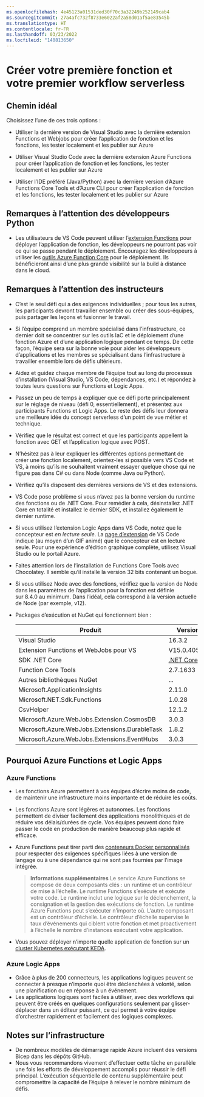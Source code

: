 ```yaml
---
ms.openlocfilehash: 4e45123a01531ded30f70c3a32249b252149cab4
ms.sourcegitcommit: 27a4afc732f8733e6022af2a58d01af5ae83545b
ms.translationtype: HT
ms.contentlocale: fr-FR
ms.lasthandoff: 03/23/2022
ms.locfileid: "140813650"
---
```

# <a name="create-your-first-serverless-function--workflow"></a>Créer votre première fonction et votre premier workflow serverless

## <a name="happy-path"></a>Chemin idéal

Choisissez l’une de ces trois options :

* Utiliser la dernière version de Visual Studio avec la dernière extension Functions et Webjobs pour créer l’application de fonction et les fonctions, les tester localement et les publier sur Azure

* Utiliser Visual Studio Code avec la dernière extension Azure Functions pour créer l’application de fonction et les fonctions, les tester localement et les publier sur Azure

* Utiliser l’IDE préféré (Java/Python) avec la dernière version d’Azure Functions Core Tools et d’Azure CLI pour créer l’application de fonction et les fonctions, les tester localement et les publier sur Azure

## <a name="python-developer-notes"></a>Remarques à l’attention des développeurs Python

* Les utilisateurs de VS Code peuvent utiliser l’[extension Functions](https://docs.microsoft.com/azure/python/tutorial-vs-code-serverless-python-05) pour déployer l’application de fonction, les développeurs ne pourront pas voir ce qui se passe pendant le déploiement. Encouragez les développeurs à utiliser les [outils Azure Function Core](https://docs.microsoft.com/azure/azure-functions/functions-reference-python#publishing-to-azure) pour le déploiement. Ils bénéficieront ainsi d’une plus grande visibilité sur la build à distance dans le cloud.

## <a name="coaches-notes"></a>Remarques à l’attention des instructeurs

* C’est le seul défi qui a des exigences individuelles ; pour tous les autres, les participants devront travailler ensemble ou créer des sous-équipes, puis partager les leçons et fusionner le travail.

* Si l’équipe comprend un membre spécialisé dans l’infrastructure, ce dernier doit se concentrer sur les outils IaC et le déploiement d’une fonction Azure et d’une application logique pendant ce temps. De cette façon, l’équipe sera sur la bonne voie pour aider les développeurs d’applications et les membres se spécialisant dans l’infrastructure à travailler ensemble lors de défis ultérieurs.

* Aidez et guidez chaque membre de l’équipe tout au long du processus d’installation (Visual Studio, VS Code, dépendances, etc.) et répondez à toutes leurs questions sur Functions et Logic Apps.

* Passez un peu de temps à expliquer que ce défi porte principalement sur le réglage de niveau (défi 0, essentiellement), et présentez aux participants Functions et Logic Apps. Le reste des défis leur donnera une meilleure idée du concept serverless d’un point de vue métier et technique.

* Vérifiez que le résultat est correct et que les participants appellent la fonction avec GET et l’application logique avec POST.

* N’hésitez pas à leur expliquer les différentes options permettant de créer une fonction localement, orientez-les si possible vers VS Code et VS, à moins qu’ils ne souhaitent vraiment essayer quelque chose qui ne figure pas dans C# ou dans Node (comme Java ou Python).

* Vérifiez qu’ils disposent des dernières versions de VS et des extensions.

* VS Code pose problème si vous n’avez pas la bonne version du runtime des fonctions ou de .NET Core. Pour remédier à cela, désinstallez .NET Core en totalité et installez le dernier SDK, et installez également le dernier runtime.
* Si vous utilisez l’extension Logic Apps dans VS Code, notez que le concepteur est _en lecture seule_.  La [page d’extension](https://marketplace.visualstudio.com/items?itemName=ms-azuretools.vscode-logicapps) de VS Code indique (au moyen d’un GIF animé) que le concepteur est en lecture seule.  Pour une expérience d’édition graphique complète, utilisez Visual Studio ou le portail Azure.

* Faites attention lors de l’installation de Functions Core Tools avec Chocolatey. Il semble qu’il installe la version 32 bits contenant un bogue.

* Si vous utilisez Node avec des fonctions, vérifiez que la version de Node dans les paramètres de l’application pour la fonction est définie sur 8.4.0 au minimum.  Dans l’idéal, cela correspond à la version actuelle de Node (par exemple, v12).

* Packages d’exécution et NuGet qui fonctionnent bien :

    Produit | Version
    ------- | -------
    Visual Studio | 16.3.2
    Extension Functions et WebJobs pour VS | V15.0.40502
    SDK .NET Core | [.NET Core](https://dotnet.microsoft.com/download/visual-studio-sdks)
    Function Core Tools | 2.7.1633
    Autres bibliothèques NuGet | ...
    Microsoft.ApplicationInsights | 2.11.0
    Microsoft.NET.Sdk.Functions | 1.0.28
    CsvHelper | 12.1.2
    Microsoft.Azure.WebJobs.Extension.CosmosDB | 3.0.3
    Microsoft.Azure.WebJobs.Extensions.DurableTask | 1.8.2
    Microsoft.Azure.WebJobs.Extensions.EventHubs | 3.0.3

## <a name="why-azure-functions-and-logic-apps"></a>Pourquoi Azure Functions et Logic Apps

### <a name="azure-functions"></a>Azure Functions

* Les fonctions Azure permettent à vos équipes d’écrire moins de code, de maintenir une infrastructure moins importante et de réduire les coûts.
* Les fonctions Azure sont légères et autonomes.  Les fonctions permettent de diviser facilement des applications monolithiques et de réduire vos délais/durées de cycle. Vos équipes peuvent donc faire passer le code en production de manière beaucoup plus rapide et efficace.
* Azure Functions peut tirer parti des [conteneurs Docker personnalisés](https://docs.microsoft.com/en-us/azure/azure-functions/functions-create-function-linux-custom-image) pour respecter des exigences spécifiques liées à une version de langage ou à une dépendance qui ne sont pas fournies par l’image intégrée.

    > **Informations supplémentaires** Le service Azure Functions se compose de deux composants clés : un runtime et un contrôleur de mise à l’échelle. Le runtime Functions s’exécute et exécute votre code. Le runtime inclut une logique sur le déclenchement, la consignation et la gestion des exécutions de fonction. Le runtime Azure Functions peut s’exécuter n’importe où. L’autre composant est un contrôleur d’échelle. Le contrôleur d’échelle supervise le taux d’événements qui ciblent votre fonction et met proactivement à l’échelle le nombre d’instances exécutant votre application.

* Vous pouvez déployer n’importe quelle application de fonction sur un [cluster Kubernetes exécutant KEDA](https://docs.microsoft.com/azure/azure-functions/functions-kubernetes-keda).

### <a name="azure-logic-apps"></a>Azure Logic Apps

* Grâce à plus de 200 connecteurs, les applications logiques peuvent se connecter à presque n’importe quoi être déclenchées à volonté, selon une planification ou en réponse à un événement.
* Les applications logiques sont faciles à utiliser, avec des workflows qui peuvent être créés en quelques configurations seulement par glisser-déplacer dans un éditeur puissant, ce qui permet à votre équipe d’orchestrer rapidement et facilement des logiques complexes.

## <a name="infrastruture-notes"></a>Notes sur l’infrastructure

* De nombreux modèles de démarrage rapide Azure incluent des versions Bicep dans les dépôts GitHub.
* Nous vous recommandons vivement d’effectuer cette tâche en parallèle une fois les efforts de développement accomplis pour réussir le défi principal. L’exécution séquentielle de contenu supplémentaire peut compromettre la capacité de l’équipe à relever le nombre minimum de défis.
